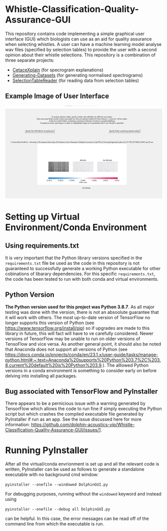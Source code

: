 # Whistle-Classification-Quality-Assurance-GUI
This repository contains code implementing a simple graphical user interface (GUI) which biologists can use as an aid for quality assurance when selecting whistles. A user can have a machine learning model analyse wav files (specified by selection tables) to provide the user with a second opinion about their whistle selections. This repository is a combination of three separate projects:
- [CetaceXplain](https://github.com/dolphin-acoustics-vip/CetaceXplain/blob/main/README.md) (for specrogram explanations)
- [Generating-Datasets](https://github.com/dolphin-acoustics-vip/Generating-Datasets) (for generating normalised spectrograms)
- [SelectionTableReader](https://github.com/dolphin-acoustics-vip/SelectionTableReader) (for reading data from selection tables)

## Example Image of User Interface
<img src = "images/GUI_example.jpg" width = "700">

# Setting up Virtual Environment/Conda Environment

## Using requirements.txt
It is very important that the Python library versions specified in the `requirements.txt` file be used as the code in this repository is not guaranteed to successfully generate a working Python executable for other cobinations of libarary dependencies. For this specific `requirements.txt`, the code has been tested to run with both conda and virtual environments. 

## Python Version
**The Python version used for this project was Python 3.8.7**. As all major testing was done with the version, there is not an absoolute guarantee that it will work with others. The most up-to-date version of TensorFlow no longer supports this version of Python (see https://www.tensorflow.org/install/pip) so if upgrades are made to this library in future, this will fact will have to ve carefully considered. Newer versions of TensorFlow may be unable to run on older versions of TensoFlow and vice versa. As another general point, it should also be noted that Anaconda does not support all versions of Python (see https://docs.conda.io/projects/conda/en/23.1.x/user-guide/tasks/manage-python.html#:~:text=Anaconda%20supports%20Python%203.7%2C%203.8,current%20default%20is%20Python%203.9.). The alllowed Python versions in a conda environment is something to consider early on before delving into installing all packages.

## Bug associated with TensorFlow and PyInstaller
There appears to be a pernicious issue with a warning generated by TensorFlow which allows the code to run fine if simply executing the Python script but which crashes the compiled executable file generated by PyInstaller if run as an app. See the issue discussed here for more information: https://github.com/dolphin-acoustics-vip/Whistle-Classification-Quality-Assurance-GUI/issues/1.

# Running PyInstaller 
After all the virtual/conda envrionment is set up and all the relevant code is written, PyInstaller can be used as follows to generate a standalone executable with no background cmd window:

`pyinstaller --onefile --windowed DolphinGUI.py`

For debugging purposes, running without the `windowed` keyword and instead using 

`pyinstaller --onefile --debug all DolphinGUI.py`

can be helpful. In this case, the error messages can be read off of the command line from which the executable is run.



